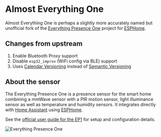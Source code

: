 # Almost Everything One

Almost Everything One is perhaps a slightly more accurately named but unofficial
fork of the [Everything Presence One][EP1] project for [ESPHome][ESPH].

## Changes from upstream

1. Enable Bluetooth Proxy support
1. Disable `esp32_improv` (WiFi config via BLE) support
1. Uses [Calendar Versioning][CalVer] instead of [Semantic Versioning][SemVer]

## About the sensor

The Everything Presence One is a presence sensor for the smart home combining
a mmWave sensor with a PIR motion sensor, light illuminance sensor as well as
temperature and humidity sensors. It integrates directly with [Home Assistant][HASS]
using [ESPHome][ESPH].

See the [official user guide for the EP1][EP1DOCS] for setup and configuration
details.

![Everything Presence One](static/images/assembly-insert-pir-sensor-3.jpg)

[EP1]: https://github.com/EverythingSmartHome/everything-presence-one
[HASS]: https://www.home-assistant.io/
[ESPH]: https://esphome.io/
[EP1DOCS]: https://everythingsmarthome.github.io/everything-presence-one/
[CalVer]: https://calver.org/
[SemVer]: https://semver.org/
